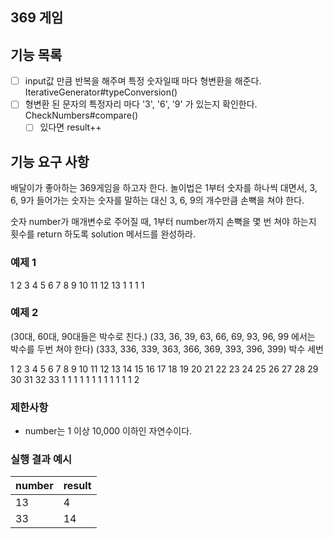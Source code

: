## 369 게임

## 기능 목록
- [ ] input값 만큼 반복을 해주며 특정 숫자일때 마다 형변환을 해준다. IterativeGenerator#typeConversion()
- [ ] 형변환 된 문자의 특정자리 마다 '3', '6', '9' 가 있는지 확인한다. CheckNumbers#compare()
   - [ ] 있다면 result++  

## 기능 요구 사항

배달이가 좋아하는 369게임을 하고자 한다. 
놀이법은 1부터 숫자를 하나씩 대면서, 3, 6, 9가 들어가는 숫자는 숫자를 말하는 대신 
3, 6, 9의 개수만큼 손뼉을 쳐야 한다.

숫자 number가 매개변수로 주어질 때, 
1부터 number까지 손뼉을 몇 번 쳐야 하는지 
횟수를 return 하도록 solution 메서드를 완성하라.

### 예제 1
1 2 3 4 5 6 7 8 9 10 11 12 13
    1     1     1          1

### 예제 2
(30대, 60대, 90대들은 박수로 친다.)
(33, 36, 39, 63, 66, 69, 93, 96, 99 에서는 박수를 두번 쳐야 한다)
(333, 336, 339, 363, 366, 369, 393, 396, 399) 박수 세번

1 2 3 4 5 6 7 8 9 10 11 12 13 14 15 16 17 18 19 20 21 22 23 24 25 26 27 28 29 30 31 32 33
    1     1     1          1        1        1           1        1        1  1  1  1  2



### 제한사항

- number는 1 이상 10,000 이하인 자연수이다.

### 실행 결과 예시

| number | result |
| --- | --- |
| 13 | 4 |
| 33 | 14 |
